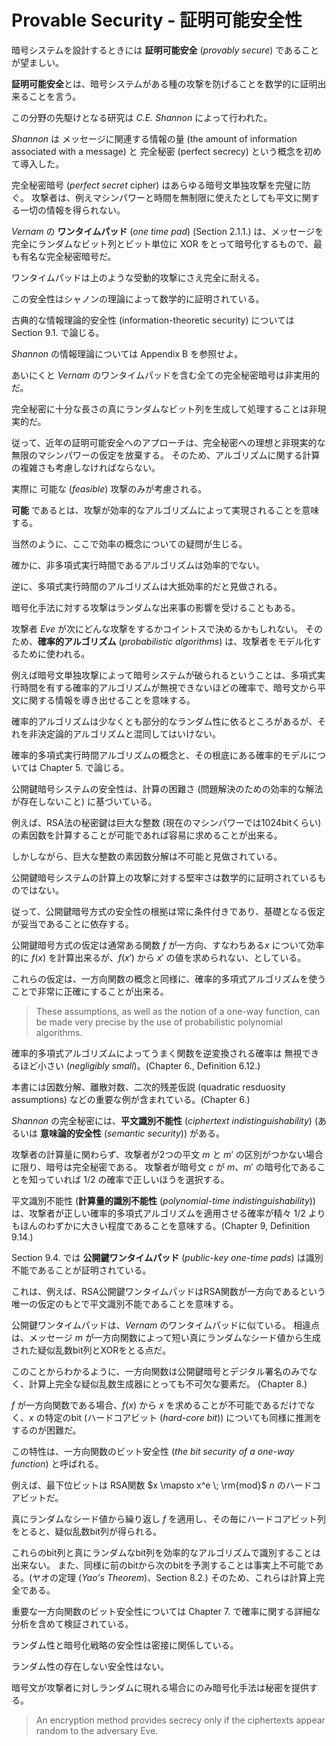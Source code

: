 # Provable Security - 証明可能安全性

暗号システムを設計するときには **証明可能安全** (_provably secure_) であることが望ましい。

**証明可能安全**とは、暗号システムがある種の攻撃を防げることを数学的に証明出来ることを言う。

この分野の先駆けとなる研究は _C.E. Shannon_ によって行われた。

_Shannon_ は メッセージに関連する情報の量 (the amount of information associated with a message) と 完全秘密 (perfect secrecy) という概念を初めて導入した。

完全秘密暗号 (_perfect secret_ cipher) はあらゆる暗号文単独攻撃を完璧に防ぐ。
攻撃者は、例えマシンパワーと時間を無制限に使えたとしても平文に関する一切の情報を得られない。

_Vernam_ の **ワンタイムパッド** (_one time pad_) (Section 2.1.1.) は、メッセージを完全にランダムなビット列とビット単位に XOR をとって暗号化するもので、最も有名な完全秘密暗号だ。

ワンタイムパッドは上のような受動的攻撃にさえ完全に耐える。

この安全性はシャノンの理論によって数学的に証明されている。

古典的な情報理論的安全性 (information-theoretic security) については Section 9.1. で論じる。

_Shannon_ の情報理論については Appendix B を参照せよ。

あいにくと _Vernam_ のワンタイムパッドを含む全ての完全秘密暗号は非実用的だ。

完全秘密に十分な長さの真にランダムなビット列を生成して処理することは非現実的だ。

従って、近年の証明可能安全へのアプローチは、完全秘密への理想と非現実的な無限のマシンパワーの仮定を放棄する。
そのため、アルゴリズムに関する計算の複雑さも考慮しなければならない。

実際に 可能な (_feasible_) 攻撃のみが考慮される。

**可能** であるとは、攻撃が効率的なアルゴリズムによって実現されることを意味する。

当然のように、ここで効率の概念についての疑問が生じる。

確かに、非多項式実行時間であるアルゴリズムは効率的でない。

逆に、多項式実行時間のアルゴリズムは大抵効率的だと見做される。

暗号化手法に対する攻撃はランダムな出来事の影響を受けることもある。

攻撃者 _Eve_ が次にどんな攻撃をするかコイントスで決めるかもしれない。
そのため、**確率的アルゴリズム** (_probabilistic algorithms_) は、攻撃者をモデル化するために使われる。

例えば暗号文単独攻撃によって暗号システムが破られるということは、多項式実行時間を有する確率的アルゴリズムが無視できないほどの確率で、暗号文から平文に関する情報を導き出せることを意味する。

確率的アルゴリズムは少なくとも部分的なランダム性に依るところがあるが、それを非決定論的アルゴリズムと混同してはいけない。

確率的多項式実行時間アルゴリズムの概念と、その根底にある確率的モデルについては Chapter 5. で論じる。

公開鍵暗号システムの安全性は、計算の困難さ (問題解決のための効率的な解法が存在しないこと) に基づいている。

例えば、RSA法の秘密鍵は巨大な整数 (現在のマシンパワーでは1024bitくらい) の素因数を計算することが可能であれば容易に求めることが出来る。

しかしながら、巨大な整数の素因数分解は不可能と見做されている。

公開鍵暗号システムの計算上の攻撃に対する堅牢さは数学的に証明されているものではない。

従って、公開鍵暗号方式の安全性の根拠は常に条件付きであり、基礎となる仮定が妥当であることに依存する。

公開鍵暗号方式の仮定は通常ある関数 $f$ が一方向、すなわちある$x$ について効率的に $f(x)$ を計算出来るが、$f(x')$ から $x'$ の値を求められない、としている。

これらの仮定は、一方向関数の概念と同様に、確率的多項式アルゴリズムを使うことで非常に正確にすることが出来る。

> These assumptions, as well as the notion of a one-way function, can be made very precise by the use of probabilistic polynomial algorithms.

確率的多項式アルゴリズムによってうまく関数を逆変換される確率は 無視できるほど小さい (_negligibly small_)。(Chapter 6., Definition 6.12.)

本書には因数分解、離散対数、二次的残差仮説 (quadratic resduosity assumptions) などの重要な例が含まれている。(Chapter 6.)

_Shannon_ の完全秘密には、**平文識別不能性** (_ciphertext indistinguishability_) (あるいは **意味論的安全性** (_semantic security_)) がある。

攻撃者の計算量に関わらず、攻撃者が2つの平文 $m$ と $m'$ の区別がつかない場合に限り、暗号は完全秘密である。
攻撃者が暗号文 $c$ が $m$、$m'$ の暗号化であることを知っていれば $1/2$ の確率で正しいほうを選択する。

平文識別不能性 (**計算量的識別不能性** (_polynomial-time indistinguishability_)) は、攻撃者が正しい確率的多項式アルゴリズムを適用させる確率が精々 $1/2$ よりもほんのわずかに大きい程度であることを意味する。(Chapter 9, Definition 9.14.)

Section 9.4. では **公開鍵ワンタイムパッド** (_public-key one-time pads_) は識別不能であることが証明されている。

これは、例えば、RSA公開鍵ワンタイムパッドはRSA関数が一方向であるという唯一の仮定のもとで平文識別不能であることを意味する。

公開鍵ワンタイムパッドは、_Vernam_ のワンタイムパッドに似ている。
相違点は、メッセージ $m$ が一方向関数によって短い真にランダムなシード値から生成された疑似乱数bit列とXORをとる点だ。

このことからわかるように、一方向関数は公開鍵暗号とデジタル署名のみでなく、計算上完全な疑似乱数生成器にとっても不可欠な要素だ。 (Chapter 8.)

$f$ が一方向関数である場合、$f(x)$ から $x$ を求めることが不可能であるだけでなく、$x$ の特定のbit (ハードコアビット (_hard-core bit_)) についても同様に推測をするのが困難だ。

この特性は、一方向関数のビット安全性 (_the bit security of a one-way function_) と呼ばれる。

例えば、最下位ビットは RSA関数 $x \mapsto x^e \; \rm{mod}$ $n$ のハードコアビットだ。

真にランダムなシード値から繰り返し $f$ を適用し、その毎にハードコアビット列をとると、疑似乱数bit列が得られる。

これらのbit列と真にランダムなbit列を効率的なアルゴリズムで識別することは出来ない。
また、同様に前のbitから次のbitを予測することは事実上不可能である。(ヤオの定理 (_Yao's Theorem_)、Section 8.2.)
そのため、これらは計算上完全である。

重要な一方向関数のビット安全性については Chapter 7. で確率に関する詳細な分析を含めて検証されている。

ランダム性と暗号化戦略の安全性は密接に関係している。

ランダム性の存在しない安全性はない。

暗号文が攻撃者に対しランダムに現れる場合にのみ暗号化手法は秘密を提供する。

> An encryption method provides secrecy only if the ciphertexts appear random to the adversary Eve.

